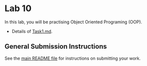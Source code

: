 # Lab 10

In this lab, you will be practising Object Oriented Programing (OOP).

- Details of [Task1.md](Task1.md).

## General Submission Instructions

See the [main README file](../../README.md) for instructions on submitting your work.
